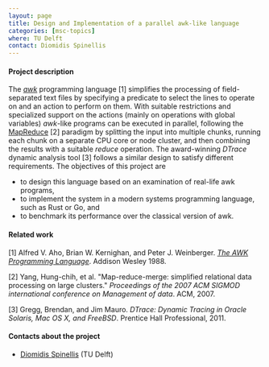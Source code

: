 ```yaml
---
layout: page
title: Design and Implementation of a parallel awk-like language
categories: [msc-topics]
where: TU Delft
contact: Diomidis Spinellis
---
```


#### Project description

The *[awk](https://en.wikipedia.org/wiki/AWK)*
programming language [1] simplifies the processing of field-separated
text files by specifying a predicate to select the lines to operate on
and an action to perform on them.
With suitable restrictions and specialized support on the actions
(mainly on operations with global variables) *awk*-like programs can be
executed in parallel, following the
[MapReduce](https://en.wikipedia.org/wiki/MapReduce) [2] paradigm
by splitting the input into multiple chunks,
running each chunk on a separate CPU core or node cluster, and then
combining the results with a suitable *reduce* operation.
The award-winning *DTrace* dynamic analysis tool [3] follows a similar
design to satisfy different requirements.
The objectives of this project are

* to design this language based on an examination of real-life awk programs,
* to implement the system in a modern systems programming language, such as Rust or Go, and
* to benchmark its performance over the classical version of awk.


#### Related work
[1] Alfred V. Aho, Brian W. Kernighan, and Peter J. Weinberger. *[The AWK Programming Language](https://ia802309.us.archive.org/25/items/pdfy-MgN0H1joIoDVoIC7/The_AWK_Programming_Language.pdf)*. Addison Wesley 1988.

[2] Yang, Hung-chih, et al. "Map-reduce-merge: simplified relational data processing on large clusters." *Proceedings of the 2007 ACM SIGMOD international conference on Management of data*. ACM, 2007.

[3] Gregg, Brendan, and Jim Mauro. *DTrace: Dynamic Tracing in Oracle Solaris, Mac OS X, and FreeBSD*. Prentice Hall Professional, 2011.

#### Contacts about the project

* [Diomidis Spinellis](mailto:D.Spinellis@tudelft.nl) (TU Delft)
